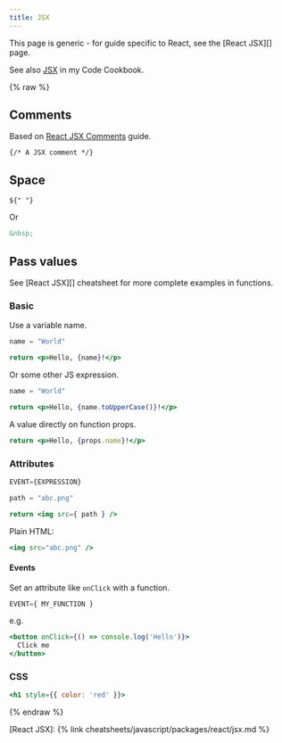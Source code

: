 ```yaml
---
title: JSX
---
```


This page is generic - for guide specific to React, see the [React JSX][] page.

See also [JSX][] in my Code Cookbook.

[JSX]: https://michaelcurrin.github.io/code-cookbook/recipes/javascript/general/jsx.html


{% raw %}


## Comments

Based on [React JSX Comments](https://wesbos.com/react-jsx-comments/) guide.

```jx
{/* A JSX comment */}
```


## Space

```jx
${" "}
```

Or

```html
&nbsp;
```


## Pass values

See [React JSX][] cheatsheet for more complete examples in functions.


### Basic

Use a variable name.

```jsx
name = "World"

return <p>Hello, {name}!</p>
```

Or some other JS expression.

```jsx
name = "World"

return <p>Hello, {name.toUpperCase()}!</p>
```

A value directly on function props.

```jsx
return <p>Hello, {props.name}!</p>
```

### Attributes

```jsx
EVENT={EXPRESSION}
```

```jsx
path = "abc.png"

return <img src={ path } />
```

Plain HTML:

```jsx
<img src="abc.png" />
```

#### Events

Set an attribute like `onClick` with a function.

```jsx
EVENT={ MY_FUNCTION }
```

e.g.

```jsx
<button onClick={() => console.log('Hello')}>
  Click me
</button>
```

### CSS

```jsx
<h1 style={{ color: 'red' }}>
```

{% endraw %}


[React JSX]: {% link cheatsheets/javascript/packages/react/jsx.md %}
